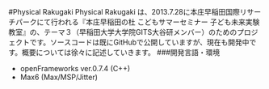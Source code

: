 #Physical Rakugaki
Physical Rakugaki は、2013.7.28に本庄早稲田国際リサーチパークにて行われる『本庄早稲田の杜 こどもサマーセミナー 子ども未来実験教室』の、テーマ３（早稲田大学大学院GITS大谷研メンバー）のためのプロジェクトです。ソースコードは既にGitHubで公開していますが、現在も開発中です。概要については徐々に記述していきます。
###開発言語・環境
* openFrameworks ver.0.7.4 (C++)
* Max6 (Max/MSP/Jitter)